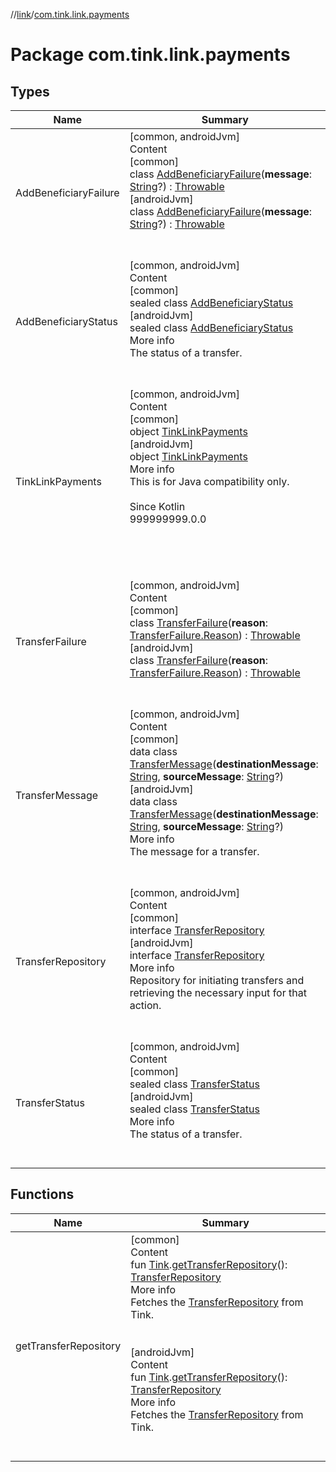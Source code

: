 //[link](../index.md)/[com.tink.link.payments](index.md)



# Package com.tink.link.payments  


## Types  
  
|  Name|  Summary| 
|---|---|
| <a name="com.tink.link.payments/AddBeneficiaryFailure///PointingToDeclaration/"></a>AddBeneficiaryFailure| <a name="com.tink.link.payments/AddBeneficiaryFailure///PointingToDeclaration/"></a>[common, androidJvm]  <br>Content  <br>[common]  <br>class [AddBeneficiaryFailure]([common]-add-beneficiary-failure/index.md)(**message**: [String](https://kotlinlang.org/api/latest/jvm/stdlib/kotlin/-string/index.html)?) : [Throwable](https://kotlinlang.org/api/latest/jvm/stdlib/kotlin/-throwable/index.html)  <br>[androidJvm]  <br>class [AddBeneficiaryFailure]([android-jvm]-add-beneficiary-failure/index.md)(**message**: [String](https://kotlinlang.org/api/latest/jvm/stdlib/kotlin/-string/index.html)?) : [Throwable](https://kotlinlang.org/api/latest/jvm/stdlib/kotlin/-throwable/index.html)  <br><br><br>
| <a name="com.tink.link.payments/AddBeneficiaryStatus///PointingToDeclaration/"></a>AddBeneficiaryStatus| <a name="com.tink.link.payments/AddBeneficiaryStatus///PointingToDeclaration/"></a>[common, androidJvm]  <br>Content  <br>[common]  <br>sealed class [AddBeneficiaryStatus]([common]-add-beneficiary-status/index.md)  <br>[androidJvm]  <br>sealed class [AddBeneficiaryStatus]([android-jvm]-add-beneficiary-status/index.md)  <br>More info  <br>The status of a transfer.  <br><br><br>
| <a name="com.tink.link.payments/TinkLinkPayments///PointingToDeclaration/"></a>TinkLinkPayments| <a name="com.tink.link.payments/TinkLinkPayments///PointingToDeclaration/"></a>[common, androidJvm]  <br>Content  <br>[common]  <br>object [TinkLinkPayments]([common]-tink-link-payments/index.md)  <br>[androidJvm]  <br>object [TinkLinkPayments]([android-jvm]-tink-link-payments/index.md)  <br>More info  <br>This is for Java compatibility only.<br><br>Since Kotlin  <br>999999999.0.0  <br>  <br>  <br><br><br>
| <a name="com.tink.link.payments/TransferFailure///PointingToDeclaration/"></a>TransferFailure| <a name="com.tink.link.payments/TransferFailure///PointingToDeclaration/"></a>[common, androidJvm]  <br>Content  <br>[common]  <br>class [TransferFailure]([common]-transfer-failure/index.md)(**reason**: [TransferFailure.Reason]([common]-transfer-failure/-reason/index.md)) : [Throwable](https://kotlinlang.org/api/latest/jvm/stdlib/kotlin/-throwable/index.html)  <br>[androidJvm]  <br>class [TransferFailure]([android-jvm]-transfer-failure/index.md)(**reason**: [TransferFailure.Reason]([android-jvm]-transfer-failure/-reason/index.md)) : [Throwable](https://kotlinlang.org/api/latest/jvm/stdlib/kotlin/-throwable/index.html)  <br><br><br>
| <a name="com.tink.link.payments/TransferMessage///PointingToDeclaration/"></a>TransferMessage| <a name="com.tink.link.payments/TransferMessage///PointingToDeclaration/"></a>[common, androidJvm]  <br>Content  <br>[common]  <br>data class [TransferMessage]([common]-transfer-message/index.md)(**destinationMessage**: [String](https://kotlinlang.org/api/latest/jvm/stdlib/kotlin/-string/index.html), **sourceMessage**: [String](https://kotlinlang.org/api/latest/jvm/stdlib/kotlin/-string/index.html)?)  <br>[androidJvm]  <br>data class [TransferMessage]([android-jvm]-transfer-message/index.md)(**destinationMessage**: [String](https://kotlinlang.org/api/latest/jvm/stdlib/kotlin/-string/index.html), **sourceMessage**: [String](https://kotlinlang.org/api/latest/jvm/stdlib/kotlin/-string/index.html)?)  <br>More info  <br>The message for a transfer.  <br><br><br>
| <a name="com.tink.link.payments/TransferRepository///PointingToDeclaration/"></a>TransferRepository| <a name="com.tink.link.payments/TransferRepository///PointingToDeclaration/"></a>[common, androidJvm]  <br>Content  <br>[common]  <br>interface [TransferRepository]([common]-transfer-repository/index.md)  <br>[androidJvm]  <br>interface [TransferRepository]([android-jvm]-transfer-repository/index.md)  <br>More info  <br>Repository for initiating transfers and retrieving the necessary input for that action.  <br><br><br>
| <a name="com.tink.link.payments/TransferStatus///PointingToDeclaration/"></a>TransferStatus| <a name="com.tink.link.payments/TransferStatus///PointingToDeclaration/"></a>[common, androidJvm]  <br>Content  <br>[common]  <br>sealed class [TransferStatus]([common]-transfer-status/index.md)  <br>[androidJvm]  <br>sealed class [TransferStatus]([android-jvm]-transfer-status/index.md)  <br>More info  <br>The status of a transfer.  <br><br><br>


## Functions  
  
|  Name|  Summary| 
|---|---|
| <a name="com.tink.link.payments//getTransferRepository/com.tink.core.Tink#/PointingToDeclaration/"></a>getTransferRepository| <a name="com.tink.link.payments//getTransferRepository/com.tink.core.Tink#/PointingToDeclaration/"></a>[common]  <br>Content  <br>fun [Tink](../com.tink.core/[common]-tink/index.md).[getTransferRepository]([common]get-transfer-repository.md)(): [TransferRepository]([common]-transfer-repository/index.md)  <br>More info  <br>Fetches the [TransferRepository]([common]-transfer-repository/index.md) from Tink.  <br><br><br>[androidJvm]  <br>Content  <br>fun [Tink](../com.tink.core/[android-jvm]-tink/index.md).[getTransferRepository]([android-jvm]get-transfer-repository.md)(): [TransferRepository]([android-jvm]-transfer-repository/index.md)  <br>More info  <br>Fetches the [TransferRepository]([android-jvm]-transfer-repository/index.md) from Tink.  <br><br><br>

